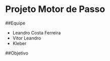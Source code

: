# Projeto Motor de Passo

##Equipe 

* Leandro Costa Ferreira
* Vitor Leandro
* Kleber

##Objetivo

